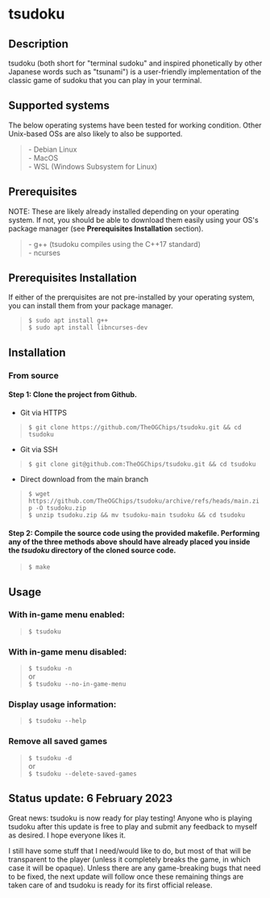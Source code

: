 # tsudoku

## Description

tsudoku (both short for "terminal sudoku" and inspired phonetically by other Japanese words such as "tsunami") is a user-friendly implementation of the classic game of sudoku that you can play in your terminal.

## Supported systems

The below operating systems have been tested for working condition. Other Unix-based OSs are also likely to also be supported.

>\- Debian Linux  
>\- MacOS  
>\- WSL (Windows Subsystem for Linux)

## Prerequisites

NOTE: These are likely already installed depending on your operating system. If not, you should be able to download them easily using your OS's package manager (see **Prerequisites Installation** section).

>\- g++ (tsudoku compiles using the C++17 standard)  
>\- ncurses

## Prerequisites Installation

If either of the prerquisites are not pre-installed by your operating system, you can install them from your package manager.

>`$ sudo apt install g++`  
>`$ sudo apt install libncurses-dev`

## Installation

### From source

#### Step 1: Clone the project from Github.

- Git via HTTPS
>`$ git clone https://github.com/TheOGChips/tsudoku.git && cd tsudoku`

- Git via SSH
>`$ git clone git@github.com:TheOGChips/tsudoku.git && cd tsudoku`

- Direct download from the main branch
>`$ wget https://github.com/TheOGChips/tsudoku/archive/refs/heads/main.zip -O tsudoku.zip`  
>`$ unzip tsudoku.zip && mv tsudoku-main tsudoku && cd tsudoku`

#### Step 2: Compile the source code using the provided makefile. Performing any of the three methods above should have already placed you inside the *tsudoku* directory of the cloned source code.

>`$ make`

## Usage

### With in-game menu enabled:

>`$ tsudoku`

### With in-game menu disabled:

>`$ tsudoku -n`  
>or  
>`$ tsudoku --no-in-game-menu`
                 
### Display usage information:

>`$ tsudoku --help`
    
### Remove all saved games

>`$ tsudoku -d`  
>or  
>`$ tsudoku --delete-saved-games`

## Status update: 6 February 2023

Great news: tsudoku is now ready for play testing! Anyone who is playing tsudoku after this update is free to play and submit any feedback to myself as desired. I hope everyone likes it.

I still have some stuff that I need/would like to do, but most of that will be transparent to the player (unless it completely breaks the game, in which case it will be opaque). Unless there are any game-breaking bugs that need to be fixed, the next update will follow once these remaining things are taken care of and tsudoku is ready for its first official release.

